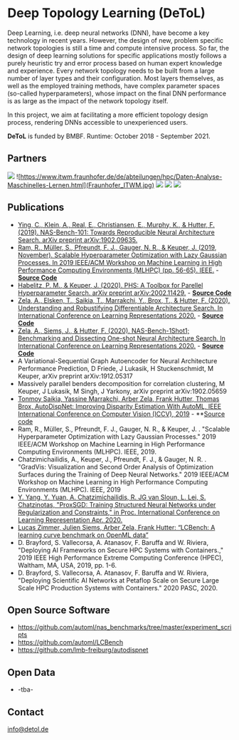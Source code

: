 # Deep Topology Learning (DeToL)

Deep Learning, i.e. deep neural networks (DNN), have 
become a key technology in recent years. However, the design of new, 
problem specific network topologies is still a time and compute 
intensive process. So far, the design of deep learning solutions for 
specific applications mostly follows a purely heuristic try and error 
process based on human expert knowledge and experience. Every network 
topology needs to be built from a large number of layer types and their 
configuration. Most layers themselves, as well as the employed training 
methods, have complex parameter spaces (so-called hyperparameters), 
whose impact on the final DNN performance is as large as the impact of 
the network topology itself.

In this project, we aim at facilitating a more efficient topology design 
process, rendering DNNs accessible to unexperienced users.

**DeToL** is funded by BMBF. Runtime: October 2018 - September 2021.

## Partners

![](2000px-Uni-mannheim.svg.png )
![https://www.itwm.fraunhofer.de/de/abteilungen/hpc/Daten-Analyse-Maschinelles-Lernen.html](Fraunhofer_ITWM.jpg) 
![](lrz_wortbild_d_blau-230.png) 
![](psiori-logo-white-pix.png)
![](2000px-Albert-Ludwigs-Universität_Freiburg_2009_logo.svg.png) 

## Publications
* [Ying, C., Klein, A., Real, E., Christiansen, E., Murphy, K., & Hutter, F. (2019). NAS-Bench-101: Towards Reproducible Neural Architecture Search. arXiv preprint arXiv:1902.09635.](https://arxiv.org/abs/1902.09635)
* [Ram, R., Müller, S., Pfreundt, F. J., Gauger, N. R., & Keuper, J. (2019, November). Scalable Hyperparameter Optimization with Lazy Gaussian Processes. In 2019 IEEE/ACM Workshop on Machine Learning in High Performance Computing Environments (MLHPC) (pp. 56-65). IEEE.](https://arxiv.org/pdf/2001.05726) - **[Source Code](https://github.com/cc-hpc-itwm/HPO_LazyGPR)**
* [Habelitz, P. M., & Keuper, J. (2020). PHS: A Toolbox for Parellel Hyperparameter Search. arXiv preprint arXiv:2002.11429.](https://arxiv.org/pdf/2002.11429) - **[Source Code](https://github.com/cc-hpc-itwm/PHS)**
* [Zela, A., Elsken, T., Saikia, T., Marrakchi, Y., Brox, T., & Hutter, F. (2020). Understanding and Robustifying Differentiable Architecture Search. In International Conference on Learning Representations 2020.](https://arxiv.org/abs/1909.09656) - **[Source Code](https://github.com/automl/RobustDARTS)**
* [Zela, A., Siems, J., & Hutter, F. (2020). NAS-Bench-1Shot1; Benchmarking and Dissecting One-shot Neural Architecture Search. In International Conference on Learning Representations 2020.](https://arxiv.org/abs/2001.10422) - **[Source Code](https://github.com/automl/nasbench-1shot1)**
* A Variational-Sequential Graph Autoencoder for Neural Architecture Performance Prediction, D Friede, J Lukasik, H Stuckenschmidt, M Keuper, arXiv preprint arXiv:1912.05317
* Massively parallel benders decomposition for correlation clustering, M Keuper, J Lukasik, M Singh, J Yarkony, arXiv preprint arXiv:1902.05659
* [Tonmoy Saikia, Yassine Marrakchi, Arber Zela, Frank Hutter, Thomas Brox, AutoDispNet: Improving Disparity Estimation With AutoML, IEEE International Conference on Computer Vision (ICCV), 2019](https://lmb.informatik.uni-freiburg.de/Publications/2019/SMB19/) - **[Source code](https://github.com/lmb-freiburg/autodispnet)
* Ram, R., Müller, S., Pfreundt, F. J., Gauger, N. R., & Keuper, J. . "Scalable Hyperparameter Optimization with Lazy Gaussian Processes." 2019 IEEE/ACM Workshop on Machine Learning in High Performance Computing Environments (MLHPC). IEEE, 2019.
* Chatzimichailidis, A., Keuper, J., Pfreundt, F. J., & Gauger, N. R. . "GradVis: Visualization and Second Order Analysis of Optimization Surfaces during the Training of Deep Neural Networks." 2019 IEEE/ACM Workshop on Machine Learning in High Performance Computing Environments (MLHPC). IEEE, 2019
* [Y. Yang, Y. Yuan, A. Chatzimichailidis, R. JG van Sloun, L. Lei, S. Chatzinotas, "ProxSGD: Training Structured Neural Networks under Regularization and Constraints," in Proc. International Conference on Learning Representation  Apr. 2020.](https://openreview.net/forum?id=HygpthEtvr)
* [Lucas Zimmer, Julien Siems, Arber Zela, Frank Hutter: “LCBench: A learning curve benchmark on OpenML data”](https://github.com/automl/LCBench)
* D. Brayford, S. Vallecorsa, A. Atanasov, F. Baruffa and W. Riviera, "Deploying AI Frameworks on Secure HPC Systems with Containers.," 2019 IEEE High Performance Extreme Computing Conference (HPEC), Waltham, MA, USA, 2019, pp. 1-6.
* D. Brayford, S. Vallecorsa, A. Atanasov, F. Baruffa and W. Riviera, "Deploying Scientific AI Networks at Petaflop Scale on Secure Large Scale HPC Production Systems with Containers." 2020 PASC, 2020.


## Open Source Software
* https://github.com/automl/nas_benchmarks/tree/master/experiment_scripts
* https://github.com/automl/LCBench
* https://github.com/lmb-freiburg/autodispnet


## Open Data
+ -tba-

## Contact
info@detol.de
